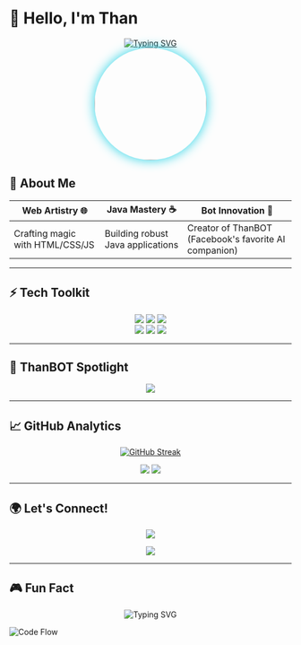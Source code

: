 # 👋 Hello, I'm Than

<div align="center">
  <a href="#">
    <img src="https://readme-typing-svg.demolab.com?font=Fira+Code&size=30&duration=2800&pause=1000&color=22D3E6&center=true&vCenter=true&width=500&lines=Frontend+Wizard;Java+Developer;Chatbot+Creator" alt="Typing SVG" />
  </a>
</div>

<div align="center">
  <img src="https://i.imgur.com/RLNleX5.jpeg" width="200" height="200" style="border-radius:50%;box-shadow:0 0 20px #22d3e6;transition:transform 0.3s;" onmouseover="this.style.transform='scale(1.1)'" onmouseout="this.style.transform='scale(1)'">
</div>

## 🚀 About Me

<div align="center">
  
| **Web Artistry** 🌐 | **Java Mastery** ☕ | **Bot Innovation** 🤖 |
|---------------------|---------------------|-----------------------|
| Crafting magic with HTML/CSS/JS | Building robust Java applications | Creator of ThanBOT (Facebook's favorite AI companion) |

</div>

---

## ⚡ Tech Toolkit

<p align="center">
  <img src="https://img.shields.io/badge/HTML5-E34F26?style=for-the-badge&logo=html5&logoColor=white&labelColor=000&color=22D3E6">
  <img src="https://img.shields.io/badge/CSS3-1572B6?style=for-the-badge&logo=css3&logoColor=white&labelColor=000&color=22D3E6">
  <img src="https://img.shields.io/badge/JavaScript-F7DF1E?style=for-the-badge&logo=javascript&logoColor=black&labelColor=000&color=22D3E6">
  <br>
  <img src="https://img.shields.io/badge/Bootstrap-7952B3?style=for-the-badge&logo=bootstrap&logoColor=white&labelColor=000&color=22D3E6">
  <img src="https://img.shields.io/badge/Python-3776AB?style=for-the-badge&logo=python&logoColor=white&labelColor=000&color=22D3E6">
  <img src="https://img.shields.io/badge/Java-007396?style=for-the-badge&logo=java&logoColor=white&labelColor=000&color=22D3E6">
</p>

---

## 🤖 ThanBOT Spotlight

<div align="center">
  <a href="#">
    <img src="https://img.shields.io/badge/Try_ThanBOT-1877F2?style=for-the-badge&logo=facebook&logoColor=white&labelColor=000&color=22D3E6">
  </a>
</div>

---

## 📈 GitHub Analytics

<div align="center">
  
[![GitHub Streak](https://streak-stats.demolab.com?user=Than&theme=react&border_radius=10&date_format=M%20j%5B%2C%20Y%5D)](https://git.io/streak-stats)

</div>

<div align="center">
  <img src="https://github-readme-stats.vercel.app/api?username=Than&show_icons=true&theme=react&border_radius=10&include_all_commits=true">
  <img src="https://github-readme-stats.vercel.app/api/top-langs/?username=Than&layout=compact&theme=react&border_radius=10">
</div>

---

## 🌍 Let's Connect!

<p align="center">
  <a href="https://www.facebook.com/Mgasy.mg">
    <img src="https://img.shields.io/badge/Chat_on_Facebook-1877F2?style=for-the-badge&logo=facebook&logoColor=white&labelColor=000&color=22D3E6">
  </a>
</p>

<div align="center">
  <img src="https://komarev.com/ghpvc/?username=Than&style=flat-square&color=22D3E6">
</div>

---

## 🎮 Fun Fact

<div align="center">
  <img src="https://readme-typing-svg.demolab.com?font=Fira+Code&size=18&duration=2000&pause=1000&color=22D3E6&center=true&vCenter=true&width=500&lines=ThanBOT+knows+100%25+of+your+secrets!;Code+first%2C+ask+questions+later;Java>PHP+any+day+😉;No+PHP+zone+🚫" alt="Typing SVG">
</div>

![Code Flow](https://media.giphy.com/media/L1R1tvI9svkIWwpVYr/giphy.gif)
